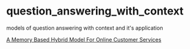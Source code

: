 # question_answering_with_context
models of question answering with context and it's application

<a href='https://github.com/brightmart/question_answering_with_context/blob/master/AMemoryBasedHybridModelForOnlineCustomerServices.pdf'>A Memory Based Hybrid Model For Online Customer Services</a>
